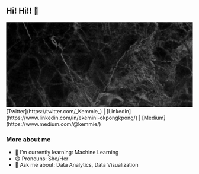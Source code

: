 ##  Hi! Hi!! 👋
<img src="https://github.com/KemmieKemy/KemmieKemy/blob/master/Kemmie's_Header.gif" alt=" ">
[Twitter](https://twitter.com/_Kemmie_) |
[Linkedin](https://www.linkedin.com/in/ekemini-okpongkpong/) |
[Medium](https://www.medium.com/@kemmie/)

### More about me
- 🌱 I’m currently learning: Machine Learning
- 😄 Pronouns: She/Her
- 💬 Ask me about: Data Analytics, Data Visualization
<!--
**KemmieKemy/KemmieKemy** is a ✨ _special_ ✨ repository because its `README.md` (this file) appears on your GitHub profile.

Here are some ideas to get you started:

- 🔭 I’m currently working on ...
- 🌱 I’m currently learning ...
- 👯 I’m looking to collaborate on ...
- 🤔 I’m looking for help with ...
- 💬 Ask me about ...
- 📫 How to reach me: ...
- 😄 Pronouns: ...
- ⚡ Fun fact: ...
-->
